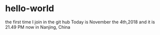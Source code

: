 # hello-world
the first time I join in the git hub
Today is November the 4th,2018 and it is 21.49 PM now in Nanjing, China
